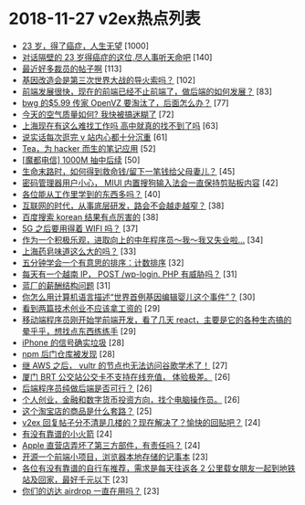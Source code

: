 # 2018-11-27 v2ex热点列表

+ [23 岁，得了癌症，人生无望](https://www.v2ex.com/t/511827#reply1000) [1000]
+ [对话隔壁的 23 岁得癌症的这位,尽人事听天命吧](https://www.v2ex.com/t/511996#reply140) [140]
+ [最近好多裁员的帖子啊](https://www.v2ex.com/t/511803#reply113) [113]
+ [基因改造会是第三次世界大战的导火索吗？](https://www.v2ex.com/t/511850#reply102) [102]
+ [前端发展很快，现在的前端已经不止前端了，做后端的如何发展？](https://www.v2ex.com/t/511818#reply83) [83]
+ [bwg 的$5.99 传家 OpenVZ 要淘汰了，后面怎么办？](https://www.v2ex.com/t/511942#reply77) [77]
+ [今天的空气质量如何? 我快被搞迷糊了](https://www.v2ex.com/t/511983#reply72) [72]
+ [上海现在有这么难找工作吗 高中就真的找不到了吗](https://www.v2ex.com/t/511944#reply63) [63]
+ [说实话每次逛完 v 站内心都十分沉重](https://www.v2ex.com/t/511910#reply61) [61]
+ [Tea，为 hacker 而生的笔记应用](https://www.v2ex.com/t/512028#reply52) [52]
+ [[魔都电信] 1000M 抽中后续](https://www.v2ex.com/t/511853#reply50) [50]
+ [生命末路时，如何得到救命钱/留下一笔钱给父母妻儿？](https://www.v2ex.com/t/511949#reply45) [45]
+ [密码管理器用户小心， MIUI 内置搜狗输入法会一直保持剪贴板内容](https://www.v2ex.com/t/511966#reply42) [42]
+ [各位能从工作里学到的东西多吗？](https://www.v2ex.com/t/511871#reply40) [40]
+ [互联网的时代，从事底层研发，路会不会越走越窄？](https://www.v2ex.com/t/511795#reply38) [38]
+ [百度搜索 korean 结果有点厉害的](https://www.v2ex.com/t/511980#reply38) [38]
+ [5G 之后要用得着 WIFI 吗？](https://www.v2ex.com/t/512040#reply37) [37]
+ [作为一个积极乐观，进取向上的中年程序员～我～我又失业啦…](https://www.v2ex.com/t/511848#reply34) [34]
+ [上海药皂味道这么大的吗？](https://www.v2ex.com/t/512090#reply33) [33]
+ [五分钟学会一个有意思的排序：计数排序](https://www.v2ex.com/t/511806#reply32) [32]
+ [每天有一个越南 IP， POST /wp-login. PHP 有威胁吗？](https://www.v2ex.com/t/511821#reply31) [31]
+ [蓝厂的薪酬结构问题](https://www.v2ex.com/t/511839#reply31) [31]
+ [你怎么用计算机语言描述“世界首例基因编辑婴儿这个事件”？](https://www.v2ex.com/t/511837#reply30) [30]
+ [看到两篇技术创业不应该拿工资的](https://www.v2ex.com/t/511802#reply29) [29]
+ [移动端程序员刚开始学前端开发，看了几天 react，主要是它的各种生态搞的晕乎乎，想找点东西练练手](https://www.v2ex.com/t/511957#reply29) [29]
+ [iPhone 的信号确实垃圾](https://www.v2ex.com/t/511842#reply28) [28]
+ [npm 后门仓库被发现](https://www.v2ex.com/t/511914#reply28) [28]
+ [继 AWS 之后， vultr 的节点也无法访问谷歌学术了！](https://www.v2ex.com/t/511985#reply27) [27]
+ [厦门 BRT 公交站公交卡不支持在线充值， 体验极差。](https://www.v2ex.com/t/511792#reply26) [26]
+ [后端程序员纯做后端是否可行？](https://www.v2ex.com/t/512072#reply26) [26]
+ [个人创业，金融和数字货币投资方向，找个电脑操作员。](https://www.v2ex.com/t/511918#reply26) [26]
+ [这个淘宝店的商品是什么套路？](https://www.v2ex.com/t/511888#reply25) [25]
+ [v2ex 回复帖子分不清是几楼的？现在解决了？愉快的回贴吧？](https://www.v2ex.com/t/512003#reply24) [24]
+ [有没有靠谱的小火箭](https://www.v2ex.com/t/512021#reply24) [24]
+ [Apple 直营店弄坏了第三方部件，有责任吗？](https://www.v2ex.com/t/512095#reply24) [24]
+ [开源一个前端小项目，浏览器本地存储的记事本](https://www.v2ex.com/t/511813#reply23) [23]
+ [各位有没有靠谱的自行车推荐，需求是每天往返各 2 公里载女朋友一起到地铁站及回家，最好千元以下](https://www.v2ex.com/t/511844#reply23) [23]
+ [你们的访达 airdrop 一直在用吗？](https://www.v2ex.com/t/511937#reply23) [23]

